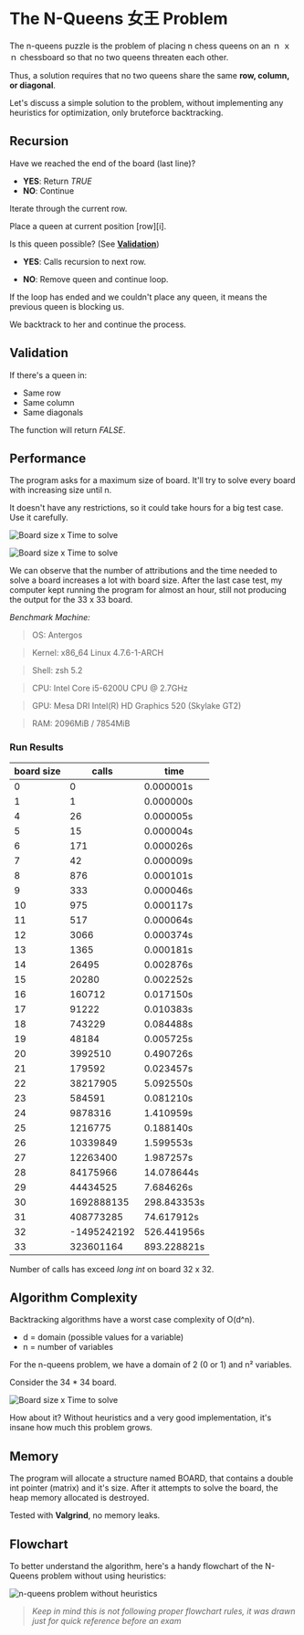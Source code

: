 # The N-Queens 女王 Problem

The n-queens puzzle is the problem of placing n chess queens on an ｎ ｘ ｎ chessboard so that no two queens threaten each other. 

Thus, a solution requires that no two queens share the same **row, column, or diagonal**.

Let's discuss a simple solution to the problem, without implementing any heuristics for optimization, only bruteforce 
backtracking.

## Recursion

Have we reached the end of the board (last line)?
* **YES**: Return *TRUE*
* **NO**: Continue

Iterate through the current row.

Place a queen at current position [row][i].

Is this queen possible? (See [**Validation**](https://github.com/felipecustodio/algorithms/new/master/backtracking/nqueens#validation))

  * **YES**: Calls recursion to next row.
  
  * **NO**: Remove queen and continue loop.
 
If the loop has ended and we couldn't place any queen, it means the previous queen is blocking us.

We backtrack to her and continue the process.
 
## Validation

If there's a queen in:
* Same row
* Same column
* Same diagonals

The function will return *FALSE*.

## Performance

The program asks for a maximum size of board. It'll try to solve every board with increasing size until n.

It doesn't have any restrictions, so it could take hours for a big test case. Use it carefully.


![Board size x Time to solve](http://i.imgur.com/82BNHJ3.png)

![Board size x Time to solve](http://i.imgur.com/b8yzF41.png)


We can observe that the number of attributions and the time needed to solve a board increases a lot with board size.
After the last case test, my computer kept running the program for almost an hour, still not producing the output for the 33 x 33 board. 

*Benchmark Machine:* 

> OS: Antergos

> Kernel: x86_64 Linux 4.7.6-1-ARCH

> Shell: zsh 5.2

> CPU: Intel Core i5-6200U CPU @ 2.7GHz

> GPU: Mesa DRI Intel(R) HD Graphics 520 (Skylake GT2)

> RAM: 2096MiB / 7854MiB

### Run Results

| board size | calls       | time        |
|------------|-------------|-------------|
| 0          | 0           | 0.000001s   |
| 1          | 1           | 0.000000s   |
| 4          | 26          | 0.000005s   |
| 5          | 15          | 0.000004s   |
| 6          | 171         | 0.000026s   |
| 7          | 42          | 0.000009s   |
| 8          | 876         | 0.000101s   |
| 9          | 333         | 0.000046s   |
| 10         | 975         | 0.000117s   |
| 11         | 517         | 0.000064s   |
| 12         | 3066        | 0.000374s   |
| 13         | 1365        | 0.000181s   |
| 14         | 26495       | 0.002876s   |
| 15         | 20280       | 0.002252s   |
| 16         | 160712      | 0.017150s   |
| 17         | 91222       | 0.010383s   |
| 18         | 743229      | 0.084488s   |
| 19         | 48184       | 0.005725s   |
| 20         | 3992510     | 0.490726s   |
| 21         | 179592      | 0.023457s   |
| 22         | 38217905    | 5.092550s   |
| 23         | 584591      | 0.081210s   |
| 24         | 9878316     | 1.410959s   |
| 25         | 1216775     | 0.188140s   |
| 26         | 10339849    | 1.599553s   |
| 27         | 12263400    | 1.987257s   |
| 28         | 84175966    | 14.078644s  |
| 29         | 44434525    | 7.684626s   |
| 30         | 1692888135  | 298.843353s |
| 31         | 408773285   | 74.617912s  |
| 32         | -1495242192 | 526.441956s |
| 33         | 323601164   | 893.228821s |

Number of calls has exceed *long int* on board 32 x 32.

## Algorithm Complexity

Backtracking algorithms have a worst case complexity of O(d^n).
* d = domain (possible values for a variable)
* n = number of variables

For the n-queens problem, we have a domain of 2 (0 or 1) and n² variables.

Consider the 34 * 34 board.

![Board size x Time to solve](https://www5a.wolframalpha.com/Calculate/MSP/MSP3991f5h01dgcf77819100002275f3a04ecb8865?MSPStoreType=image/gif&s=37)

How about it? Without heuristics and a very good implementation, it's insane how much this problem grows.


## Memory

The program will allocate a structure named BOARD, that contains a double int pointer (matrix) and it's size.
After it attempts to solve the board, the heap memory allocated is destroyed.

Tested with **Valgrind**, no memory leaks.

## Flowchart

To better understand the algorithm, here's a handy flowchart of the N-Queens problem without using heuristics:


![n-queens problem without heuristics](https://s17.postimg.org/nm73d06pb/nqueens.png)
 

>*Keep in mind this is not following proper flowchart rules, it was drawn just for quick reference before an exam*
